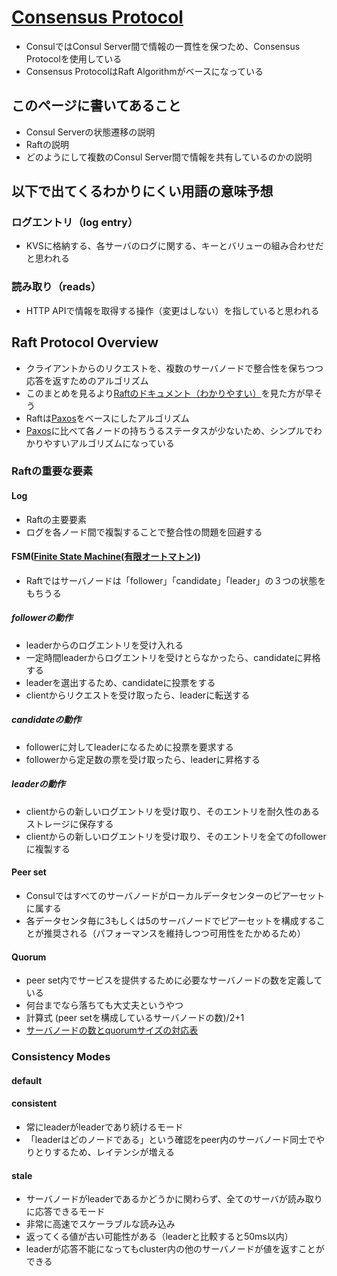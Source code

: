 # [Consensus Protocol](https://www.consul.io/docs/internals/consensus.html)
- ConsulではConsul Server間で情報の一貫性を保つため、Consensus Protocolを使用している
- Consensus ProtocolはRaft Algorithmがベースになっている

## このページに書いてあること
- Consul Serverの状態遷移の説明
- Raftの説明
- どのようにして複数のConsul Server間で情報を共有しているのかの説明


## 以下で出てくるわかりにくい用語の意味予想
### ログエントリ（log entry）
- KVSに格納する、各サーバのログに関する、キーとバリューの組み合わせだと思われる

### 読み取り（reads）
- HTTP APIで情報を取得する操作（変更はしない）を指していると思われる

## Raft Protocol Overview
- クライアントからのリクエストを、複数のサーバノードで整合性を保ちつつ応答を返すためのアルゴリズム
- このまとめを見るより[Raftのドキュメント（わかりやすい）](http://thesecretlivesofdata.com/raft/)を見た方が早そう
- Raftは[Paxos](https://en.wikipedia.org/wiki/Paxos_%28computer_science%29)をベースにしたアルゴリズム
- [Paxos](https://en.wikipedia.org/wiki/Paxos_%28computer_science%29)に比べて各ノードの持ちうるステータスが少ないため、シンプルでわかりやすいアルゴリズムになっている

### Raftの重要な要素
#### Log
- Raftの主要要素
- ログを各ノード間で複製することで整合性の問題を回避する

#### FSM([Finite State Machine(有限オートマトン)](https://ja.wikipedia.org/wiki/%E6%9C%89%E9%99%90%E3%82%AA%E3%83%BC%E3%83%88%E3%83%9E%E3%83%88%E3%83%B3))
- Raftではサーバノードは「follower」「candidate」「leader」の３つの状態をもちうる

##### followerの動作
- leaderからのログエントリを受け入れる
- 一定時間leaderからログエントリを受けとらなかったら、candidateに昇格する
- leaderを選出するため、candidateに投票をする
- clientからリクエストを受け取ったら、leaderに転送する

##### candidateの動作
- followerに対してleaderになるために投票を要求する
- followerから定足数の票を受け取ったら、leaderに昇格する

##### leaderの動作
- clientからの新しいログエントリを受け取り、そのエントリを耐久性のあるストレージに保存する
- clientからの新しいログエントリを受け取り、そのエントリを全てのfollowerに複製する

#### Peer set
- Consulではすべてのサーバノードがローカルデータセンターのピアーセットに属する
- 各データセンタ毎に3もしくは5のサーバノードでピアーセットを構成することが推奨される（パフォーマンスを維持しつつ可用性をたかめるため）

#### Quorum
- peer set内でサービスを提供するために必要なサーバノードの数を定義している
- 何台までなら落ちても大丈夫というやつ
- 計算式 (peer setを構成しているサーバノードの数)/2+1
- [サーバノードの数とquorumサイズの対応表](https://www.consul.io/docs/internals/consensus.html#deployment-table)

### Consistency Modes
#### default

#### consistent
- 常にleaderがleaderであり続けるモード
- 「leaderはどのノードである」という確認をpeer内のサーバノード同士でやりとりするため、レイテンシが増える

#### stale
- サーバノードがleaderであるかどうかに関わらず、全てのサーバが読み取りに応答できるモード
- 非常に高速でスケーラブルな読み込み
- 返ってくる値が古い可能性がある（leaderと比較すると50ms以内）
- leaderが応答不能になってもcluster内の他のサーバノードが値を返すことができる

